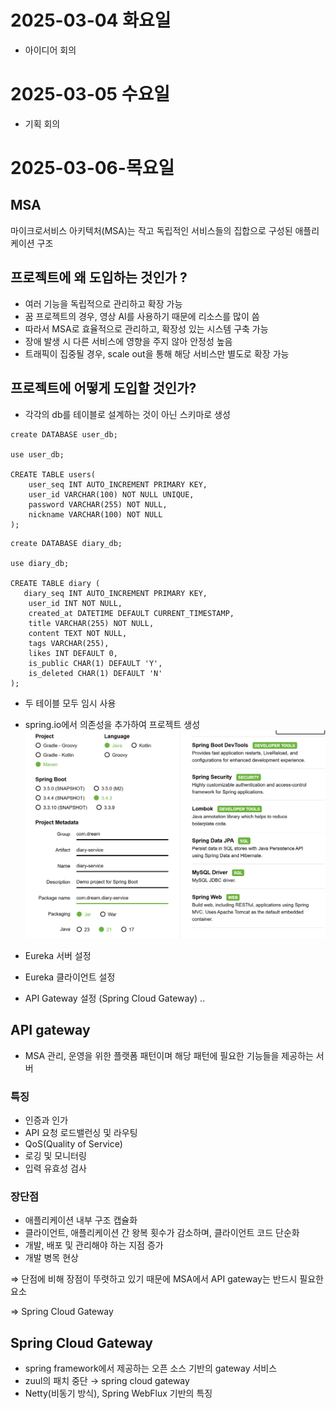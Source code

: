 # 2025-03-04 화요일
- 아이디어 회의

# 2025-03-05 수요일
- 기획 회의

# 2025-03-06-목요일

## MSA
마이크로서비스 아키텍처(MSA)는 작고 독립적인 서비스들의 집합으로 구성된 애플리케이션 구조

## 프로젝트에 왜 도입하는 것인가 ?
- 여러 기능을 독립적으로 관리하고 확장 가능
- 꿈 프로젝트의 경우, 영상 AI를 사용하기 때문에 리소스를 많이 씀
- 따라서 MSA로 효율적으로 관리하고, 확장성 있는 시스템 구축 가능
- 장애 발생 시 다른 서비스에 영향을 주지 않아 안정성 높음
- 트래픽이 집중될 경우, scale out을 통해 해당 서비스만 별도로 확장 가능

## 프로젝트에 어떻게 도입할 것인가?
- 각각의 db를 테이블로 설계하는 것이 아닌 스키마로 생성

```
create DATABASE user_db;

use user_db;

CREATE TABLE users(
	user_seq INT AUTO_INCREMENT PRIMARY KEY,
    user_id VARCHAR(100) NOT NULL UNIQUE,
    password VARCHAR(255) NOT NULL,
    nickname VARCHAR(100) NOT NULL
);
```
```
create DATABASE diary_db;

use diary_db;

CREATE TABLE diary (
   diary_seq INT AUTO_INCREMENT PRIMARY KEY,
    user_id INT NOT NULL,
    created_at DATETIME DEFAULT CURRENT_TIMESTAMP,
    title VARCHAR(255) NOT NULL,
    content TEXT NOT NULL,
    tags VARCHAR(255),
    likes INT DEFAULT 0,
    is_public CHAR(1) DEFAULT 'Y',
    is_deleted CHAR(1) DEFAULT 'N'
);
```

- 두 테이블 모두 임시 사용
- spring.io에서 의존성을 추가하여 프로젝트 생성
![image.png](./image.png)

- Eureka 서버 설정
- Eureka 클라이언트 설정
- API Gateway 설정 (Spring Cloud Gateway)
.. 

## API gateway
- MSA 관리, 운영을 위한 플랫폼 패턴이며 해당 패턴에 필요한 기능들을 제공하는 서버

### 특징
- 인증과 인가
- API 요청 로드밸런싱 및 라우팅
- QoS(Quality of Service)
- 로깅 및 모니터링
- 입력 유효성 검사

### 장단점
- 애플리케이션 내부 구조 캡슐화
- 클라이언트, 애플리케이션 간 왕복 횟수가 감소하며, 클라이언트 코드 단순화
- 개발, 배포 및 관리해야 하는 지점 증가
- 개발 병목 현상

⇒ 단점에 비해 장점이 뚜렷하고 있기 때문에 MSA에서 API gateway는 반드시 필요한 요소

⇒ Spring Cloud Gateway

## Spring Cloud Gateway
- spring framework에서 제공하는 오픈 소스 기반의 gateway 서비스
- zuul의 패치 중단 → spring cloud gateway
- Netty(비동기 방식), Spring WebFlux 기반의 특징

